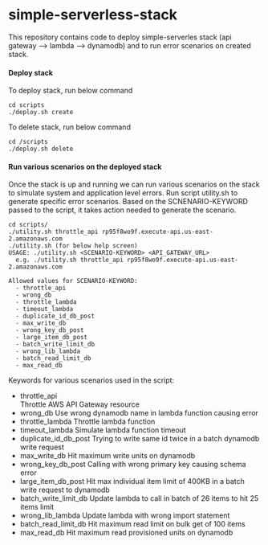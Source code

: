 # simple-serverless-stack

This repository contains code to deploy simple-serverles stack (api gateway --> lambda --> dynamodb) and to run error scenarios on created stack.

#### Deploy stack
To deploy stack, run below command

```
cd scripts
./deploy.sh create
```

To delete stack, run below command

```
cd /scripts
./deploy.sh delete
```

#### Run various scenarios on the deployed stack
Once the stack is up and running we can run various scenarios on the stack to simulate system and application level errors.
Run script utility.sh to generate specific error scenarios. Based on the SCNENARIO-KEYWORD passed to the script, it takes action needed to generate the scenario.

```
cd scripts/
./utility.sh throttle_api rp95f8wo9f.execute-api.us-east-2.amazonaws.com
./utility.sh (for below help screen)
USAGE: ./utility.sh <SCENARIO-KEYWORD> <API_GATEWAY_URL>
  e.g. ./utility.sh throttle_api rp95f8wo9f.execute-api.us-east-2.amazonaws.com

Allowed values for SCENARIO-KEYWORD:
  - throttle_api
  - wrong_db
  - throttle_lambda
  - timeout_lambda
  - duplicate_id_db_post
  - max_write_db
  - wrong_key_db_post
  - large_item_db_post
  - batch_write_limit_db
  - wrong_lib_lambda
  - batch_read_limit_db
  - max_read_db

```

Keywords for various scenarios used in the script:

  - throttle_api  
Throttle AWS API Gateway resource  
  - wrong_db
Use wrong dynamodb name in lambda function causing error
  - throttle_lambda
Throttle lambda function
  - timeout_lambda
Simulate lambda function timeout
  - duplicate_id_db_post
Trying to write same id twice in a batch dynamodb write request
  - max_write_db
Hit maximum write units on dynamodb
  - wrong_key_db_post
Calling with wrong primary key causing schema error
  - large_item_db_post
Hit max individual item limit of 400KB in a batch write request to dynamodb
  - batch_write_limit_db
Update lambda to call in batch of 26 items to hit 25 items limit  
  - wrong_lib_lambda
Update lambda with wrong import statement
  - batch_read_limit_db
Hit maximum read limit on bulk get of 100 items
  - max_read_db
Hit maximum read provisioned units on dynamodb

